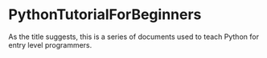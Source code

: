 # PythonTutorialForBeginners
As the title suggests, this is a series of documents used to teach Python for entry level programmers.
